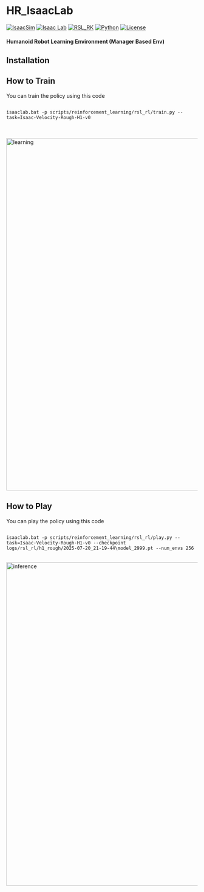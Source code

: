 # HR_IsaacLab
    
[![IsaacSim](https://img.shields.io/badge/IsaacSim-4.5.0-silver.svg)](https://docs.omniverse.nvidia.com/isaacsim/latest/overview.html)
[![Isaac Lab](https://img.shields.io/badge/IsaacLab-2.1.0-silver)](https://isaac-sim.github.io/IsaacLab)
[![RSL_RK](https://img.shields.io/badge/RSL_RL-2.3.1-silver)](https://github.com/leggedrobotics/rsl_rl)
[![Python](https://img.shields.io/badge/python-3.10-blue.svg)](https://docs.python.org/3/whatsnew/3.10.html)
[![License](https://img.shields.io/badge/license-BSD--3-yellow.svg)](https://opensource.org/licenses/BSD-3-Clause)

  
#### Humanoid Robot Learning Environment (Manager Based Env)  
     

## Installation  
  
## How to Train  

You can train the policy using this code  
  
<pre>
<code>     
isaaclab.bat -p scripts/reinforcement_learning/rsl_rl/train.py --task=Isaac-Velocity-Rough-H1-v0     
</code>
</pre>
  
<br>  
  
<img width="1435" height="928" alt="learning" src="https://github.com/user-attachments/assets/b014aa28-3591-4093-ad0f-17e9bc50cb84" />

## How to Play  
   
You can play the policy using this code  

<pre>
<code>     
isaaclab.bat -p scripts/reinforcement_learning/rsl_rl/play.py --task=Isaac-Velocity-Rough-H1-v0 --checkpoint logs/rsl_rl/h1_rough/2025-07-20_21-19-44\model_2999.pt --num_envs 256     
</code>
</pre>       
  
<img width="1435" height="852" alt="inference" src="https://github.com/user-attachments/assets/361f735b-1617-4942-bd14-03fbac89403f" />  